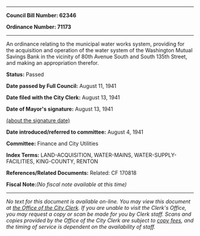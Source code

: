 

********

**Council Bill Number: 62346**
   
**Ordinance Number: 71173**
********

 An ordinance relating to the municipal water works system, providing for the acquisition and operation of the water system of the Washington Mutual Savings Bank in the vicinity of 80th Avenue South and South 135th Street, and making an appropriation therefor.

**Status:** Passed
   
**Date passed by Full Council:** August 11, 1941
   
**Date filed with the City Clerk:** August 13, 1941
   
**Date of Mayor's signature:** August 13, 1941
   
[(about the signature date)](/~public/approvaldate.htm)
   
   
   
**Date introduced/referred to committee:** August 4, 1941
   
**Committee:** Finance and City Utilities
   
   
**Index Terms:** LAND-ACQUISITION, WATER-MAINS, WATER-SUPPLY-FACILITIES, KING-COUNTY, RENTON

**References/Related Documents:** Related: CF 170818

**Fiscal Note:**_(No fiscal note available at this time)_
********

_No text for this document is available on-line. You may view this document at [the Office of the City Clerk](http://www.seattle.gov/leg/clerk/contactUs.htm). If you are unable to visit the Clerk's Office, you may request a copy or scan be made for you by Clerk staff. Scans and copies provided by the Office of the City Clerk are subject to [copy fees](http://clerk.seattle.gov/~public/clerkfees.htm), and the timing of service is dependent on the availability of staff._

